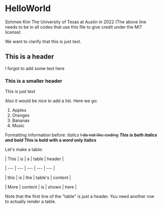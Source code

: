 # HelloWorld

Sohmee Kim The University of Texas at Austin in 2022
(The above line needs to be in all codes that use this file to give credit under the MIT license)

We want to clarify that this is just text.

## This is a header

I forgot to add some text here

### This is a smaller header

This is just text

Also it would be nice to add a list. Here we go:

1. Apples
2. Oranges
3. Bananas
4. Music

Formatting information before:
*Italics*
~~I do not like coding~~
***This is both italics and bold***
**This is bold with a _word_ only italics**

Let's make a table:

| This | is | a | table | header |

| --- | --- | --- | --- | --- |

| this | is | the | table's | content |

| More | content | is | shown | here |

Note that the first line of the "table" is just a header. You need another row to actually render a table.
